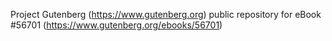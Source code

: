 Project Gutenberg (https://www.gutenberg.org) public repository for
eBook #56701 (https://www.gutenberg.org/ebooks/56701)
